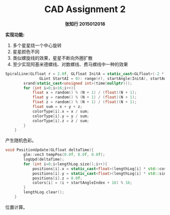 <center>  <h1> CAD Assignment 2 </h1></center>

<center> <b> 张知行 2015012018 </b></center>


**实现功能:**

1. 多个星星绕一个中心旋转
2. 星星颜色不同
3. 类似螺旋线的效果，星星不断向外圈扩散
4. 至少实现阿基米德螺线、对数螺线、费马螺线中一种的效果

```c++
SpiralLine(GLfloat r = 2.0f, GLfloat InitA = static_cast<GLfloat>(-2 * PI),
               GLint StartAI = 0): range(r), startAngle(InitA), startAngleIndex(StartAI){
        srand(static_cast<unsigned int>(time(nullptr)));
        for (int i=0;i<16;i++){
            float x = random() % (N + 1) / (float)(N + 1);
            float y = random() % (N + 1) / (float)(N + 1);
            float z = random() % (N + 1) / (float)(N + 1);
            float sum = x + y + z;
            colorType[i].x = x / sum;
            colorType[i].y = y / sum;
            colorType[i].z = z / sum;
        }
    }
```

产生随机色彩。

```c++
void PositionUpdate(GLfloat deltaTime){
        glm::vec3 tempPos(0.0f, 0.0f, 0.0f);
        logUpd(deltaTime);
        for (int i=0;i<lengthLog.size();i++){
            positions[i].x = static_cast<float>(lengthLog[i] * std::cos(angleStep * (i + startAngleIndex)));
            positions[i].y = static_cast<float>(lengthLog[i] * std::sin(angleStep * (i + startAngleIndex)));
            positions[i].z = 0.0f;
            colors[i] = (i + startAngleIndex + 16) % 16;
        }
        lengthLog.clear();
    }
```

位置计算。